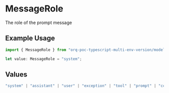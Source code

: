 # MessageRole

The role of the prompt message

## Example Usage

```typescript
import { MessageRole } from "orq-poc-typescript-multi-env-version/models/operations";

let value: MessageRole = "system";
```

## Values

```typescript
"system" | "assistant" | "user" | "exception" | "tool" | "prompt" | "correction" | "expected_output"
```